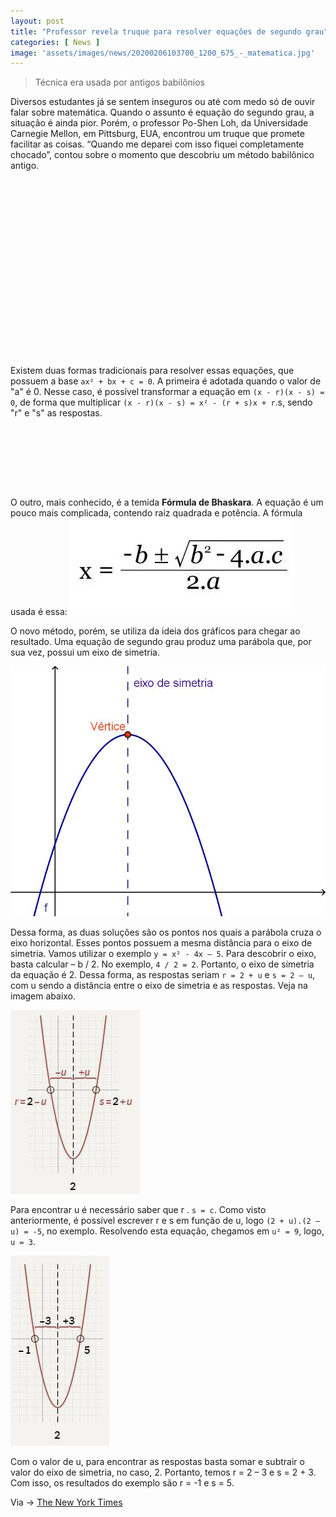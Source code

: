```yaml
---
layout: post
title: "Professor revela truque para resolver equações de segundo grau"
categories: [ News ]
image: 'assets/images/news/20200206103700_1200_675_-_matematica.jpg'
---
```


> Técnica era usada por antigos babilônios

Diversos estudantes já se sentem inseguros ou até com medo só de ouvir falar sobre matemática. Quando o assunto é equação do segundo grau, a situação é ainda pior. Porém, o professor Po-Shen Loh, da Universidade Carnegie Mellon, em Pittsburg, EUA, encontrou um truque que promete facilitar as coisas. “Quando me deparei com isso fiquei completamente chocado”, contou sobre o momento que descobriu um método babilônico antigo.

<!-- QUADRADO -->
<script async src="//pagead2.googlesyndication.com/pagead/js/adsbygoogle.js"></script>
<ins class="adsbygoogle"
style="display:inline-block;width:336px;height:280px"
data-ad-client="ca-pub-2838251107855362"
data-ad-slot="5351066970"></ins>
<script>
(adsbygoogle = window.adsbygoogle || []).push({});
</script>

Existem duas formas tradicionais para resolver essas equações, que possuem a base `ax² + bx + c = 0`. A primeira é adotada quando o valor de "a" é 0. Nesse caso, é possível transformar a equação em `(x - r)(x - s) = 0`, de forma que multiplicar `(x - r)(x - s) = x² - (r + s)x + r`.s, sendo "r" e "s" as respostas.

<!-- MINI ANÚNCIO -->
<script async src="//pagead2.googlesyndication.com/pagead/js/adsbygoogle.js"></script>
<!-- Games Root -->
<ins class="adsbygoogle"
style="display:inline-block;width:730px;height:95px"
data-ad-client="ca-pub-2838251107855362"
data-ad-slot="5351066970"></ins>
<script>
(adsbygoogle = window.adsbygoogle || []).push({});
</script>

O outro, mais conhecido, é a temida **Fórmula de Bhaskara**. A equação é um pouco mais complicada, contendo raiz quadrada e potência. A fórmula usada é essa:
![Bhaskara](/assets/images/news/20200206102415.jpg)

O novo método, porém, se utiliza da ideia dos gráficos para chegar ao resultado. Uma equação de segundo grau produz uma parábola que, por sua vez, possui um eixo de simetria.

<!-- RETANGULO LARGO 2 -->
<script async src="//pagead2.googlesyndication.com/pagead/js/adsbygoogle.js"></script>
<ins class="adsbygoogle"
style="display:block; text-align:center;"
data-ad-layout="in-article"
data-ad-format="fluid"
data-ad-client="ca-pub-2838251107855362"
data-ad-slot="8549252987"></ins>
<script>
(adsbygoogle = window.adsbygoogle || []).push({});
</script>

![método](/assets/images/news/20200206102516.jpg)

Dessa forma, as duas soluções são os pontos nos quais a parábola cruza o eixo horizontal. Esses pontos possuem a mesma distância para o eixo de simetria. Vamos utilizar o exemplo `y = x² - 4x – 5`. Para descobrir o eixo, basta calcular – b / 2. No exemplo, `4 / 2 = 2`. Portanto, o eixo de simetria da equação é 2. Dessa forma, as respostas seriam `r = 2 + u` e `s = 2 – u`, com u sendo a distância entre o eixo de simetria e as respostas. Veja na imagem abaixo.

![método](/assets/images/news/20200206102606.jpg)

Para encontrar u é necessário saber que r . `s = c`. Como visto anteriormente, é possível escrever r e s em função de u, logo `(2 + u).(2 – u) = -5`, no exemplo. Resolvendo esta equação, chegamos em `u² = 9`, logo, `u = 3`.

![método](/assets/images/news/20200206102635.jpg)

<!-- RETANGULO LARGO -->
<script async src="https://pagead2.googlesyndication.com/pagead/js/adsbygoogle.js"></script>
<!-- Informat -->
<ins class="adsbygoogle"
style="display:block"
data-ad-client="ca-pub-2838251107855362"
data-ad-slot="2327980059"
data-ad-format="auto"
data-full-width-responsive="true"></ins>
<script>
(adsbygoogle = window.adsbygoogle || []).push({});
</script>

Com o valor de u, para encontrar as respostas basta somar e subtrair o valor do eixo de simetria, no caso, 2. Portanto, temos r = 2 – 3 e s = 2 + 3. Com isso, os resultados do exemplo são r = -1 e s = 5.

Via → [The New York Times](https://www.nytimes.com/2020/02/05/science/quadratic-equations-algebra.html)
